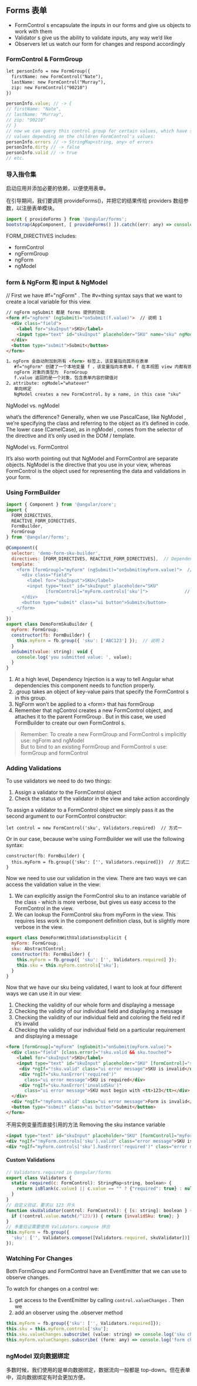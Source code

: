 ## Forms 表单

* FormControl s encapsulate the inputs in our forms and give us objects to work with them
* Validator s give us the ability to validate inputs, any way we’d like
* Observers let us watch our form for changes and respond accordingly

### FormControl & FormGroup 

```html
let personInfo = new FormGroup({
  firstName: new FormControl("Nate"),
  lastName: new FormControl("Murray"),
  zip: new FormControl("90210")
})
```
```js
personInfo.value; // -> {
// firstName: "Nate",
// lastName: "Murray",
// zip: "90210"
// }
// now we can query this control group for certain values, which have sensible
// values depending on the children FormControl's values:
personInfo.errors // -> StringMap<string, any> of errors
personInfo.dirty // -> false
personInfo.valid // -> true
// etc.
```

### 导入指令集

启动应用并添加必要的依赖，以便使用表单。

在引导期间，我们要调用 provideForms()，并把它的结果传给 providers 数组参数，以注册表单模块。

```js
import { provideForms } from '@angular/forms';
bootstrap(AppComponent, [ provideForms() ]).catch((err: any) => console.error(err));
```

 FORM_DIRECTIVES includes:

* formControl
* ngFormGroup
* ngForm
* ngModel

### form & NgForm 和 input & NgModel

 // First we have #f="ngForm" . The #v=thing syntax says that we want to create a local variable for this view.

```html
// ngForm ngSubmit 都是 forms 提供的功能
<form #f="ngForm" (ngSubmit)="onSubmit(f.value)">  // 说明 1
  <div class="field">
    <label for="skuInput">SKU</label>
    <input type="text" id="skuInput" placeholder="SKU" name="sku" ngModel>  // 说明 2
  </div>
  <button type="submit">Submit</button>
</form>

1，ngForm 会自动附加到所有 <form> 标签上，该变量指向其所在表单
   #f="ngForm" 创建了一个本地变量 f ，该变量指向本表单，f 在本视图 view 内都有效
   ngForm 对象的类型为  FormGroup
   f.value 返回的是一个对象，包含表单内容的键值对
2，attribute: ngModel="whatever"
   单向绑定
   NgModel creates a new FormControl，by a name, in this case "sku" 
```

NgModel vs. ngModel

what’s the difference? Generally, when we use PascalCase, like
NgModel , we’re specifying the class and referring to the object as it’s defined in code. The
lower case (CamelCase), as in ngModel , comes from the selector of the directive and it’s
only used in the DOM / template.

NgModel vs. FormControl

It’s also worth pointing out that NgModel and FormControl are separate objects. NgModel
is the directive that you use in your view, whereas FormControl is the object used for
representing the data and validations in your form.

### Using FormBuilder

```js
import { Component } from '@angular/core';
import {
  FORM_DIRECTIVES,
  REACTIVE_FORM_DIRECTIVES,
  FormBuilder,
  FormGroup
} from '@angular/forms';

@Component({
  selector: 'demo-form-sku-builder',
  directives: [FORM_DIRECTIVES, REACTIVE_FORM_DIRECTIVES],  // Dependency Injection (DI) 说明 1
  template: `
    <form [formGroup]="myForm" (ngSubmit)="onSubmit(myForm.value)">  // 说明 3
      <div class="field">
        <label for="skuInput">SKU</label>
        <input type="text" id="skuInput" placeholder="SKU"
               [formControl]="myForm.controls['sku']">              // 说明 4
      </div>
      <button type="submit" class="ui button">Submit</button>
    </form>
  `
})
export class DemoFormSkuBuilder {
  myForm: FormGroup;
  constructor(fb: FormBuilder) {
    this.myForm = fb.group({ 'sku': ['ABC123'] });  // 说明 2
  }
  onSubmit(value: string): void {
    console.log('you submitted value: ', value);
  }
}
```

1. At a high level, Dependency Injection is a way to tell Angular what dependencies this
component needs to function properly.
2. .group takes an object of key-value pairs that specify the FormControl s in this group.
3. NgForm won’t be applied to a &lt;form> that has formGroup 
4. Remember that ngControl creates a new FormControl object, and attaches it to the parent
FormGroup . But in this case, we used FormBuilder to create our own FormControl s.

> Remember:
To create a new FormGroup and FormControl s implicitly use: ngForm and ngModel   
But to bind to an existing FormGroup and FormControl s use: formGroup and formControl

### Adding Validations

To use validators we need to do two things:
1. Assign a validator to the FormControl object
2. Check the status of the validator in the view and take action accordingly

To assign a validator to a FormControl object we simply pass it as the second argument to our
FormControl constructor:
```
let control = new FormControl('sku', Validators.required)  // 方式一
```

Or in our case, because we’re using FormBuilder we will use the following syntax:

```
constructor(fb: FormBuilder) {
  this.myForm = fb.group({'sku': ['', Validators.required]})  // 方式二
}
```

Now we need to use our validation in the view. There are two ways we can access the validation
value in the view:
1. We can explicitly assign the FormControl sku to an instance variable of the class - which is
more verbose, but gives us easy access to the FormControl in the view.
2. We can lookup the FormControl sku from myForm in the view. This requires less work in the
component definition class, but is slightly more verbose in the view.

```js
export class DemoFormWithValidationsExplicit {
  myForm: FormGroup;
  sku: AbstractControl;
  constructor(fb: FormBuilder) {
    this.myForm = fb.group({ 'sku': ['', Validators.required] });
    this.sku = this.myForm.controls['sku'];
  }
}
```

Now that we have our sku being validated, I want to look at four different ways we can use it in
our view:
1. Checking the validity of our whole form and displaying a message
2. Checking the validity of our individual field and displaying a message
3. Checking the validity of our individual field and coloring the field red if it’s invalid
4. Checking the validity of our individual field on a particular requirement and displaying a
message

```html
<form [formGroup]="myForm" (ngSubmit)="onSubmit(myForm.value)">
  <div class="field" [class.error]="!sku.valid && sku.touched">
    <label for="skuInput">SKU</label>
    <input type="text" id="skuInput" placeholder="SKU" [formControl]="sku">
     <div *ngIf="!sku.valid" class="ui error message">SKU is invalid</div>
     <div *ngIf="sku.hasError('required')"
       class="ui error message">SKU is required</div>
     <div *ngIf="sku.hasError('invalidSku')"
       class="ui error message">SKU must begin with <tt>123</tt></div>
  </div>
  <div *ngIf="!myForm.valid" class="ui error message">Form is invalid</div>
  <button type="submit" class="ui button">Submit</button>
</form>
```

不用实例变量而直接引用的方法 Removing the sku instance variable
```html
<input type="text" id="skuInput" placeholder="SKU" [formControl]="myForm.controls['sku']">
<div *ngIf="!myForm.controls['sku'].valid" class="error message">SKU is invalid</div>
<div *ngIf="myForm.controls['sku'].hasError('required')" class="error message">SKU required</div>
```

#### Custom Validations

```js
// Validators.required in @angular/forms
export class Validators {
  static required(c: FormControl): StringMap<string, boolean> {
    return isBlank(c.value) || c.value == "" ? {"required": true} : null;
  }
}
// 自定义验证，要求以 123 开头
function skuValidator(control: FormControl): { [s: string]: boolean } {
  if (!control.value.match(/^123/)) { return {invalidSku: true}; }
}
// 多重验证需要使用 Validators.compose 拼合
this.myForm = fb.group({
  'sku': ['', Validators.compose([Validators.required, skuValidator])]
});
```

### Watching For Changes

Both FormGroup and FormControl have an EventEmitter that we can use to observe changes.

To watch for changes on a control we:
1. get access to the EventEmitter by calling `control.valueChanges` . Then we
2. add an observer using the .observer method

```js
this.myForm = fb.group({'sku': ['', Validators.required]});
this.sku = this.myForm.controls['sku'];
this.sku.valueChanges.subscribe( (value: string) => console.log('sku changed to:', value) );
this.myForm.valueChanges.subscribe( (form: any) => console.log('form changed to:', form); );
```

### ngModel 双向数据绑定

多数时候，我们使用的是单向数据绑定，数据流向一般都是 top-down。但在表单中，双向数据绑定有时会更加方便。




